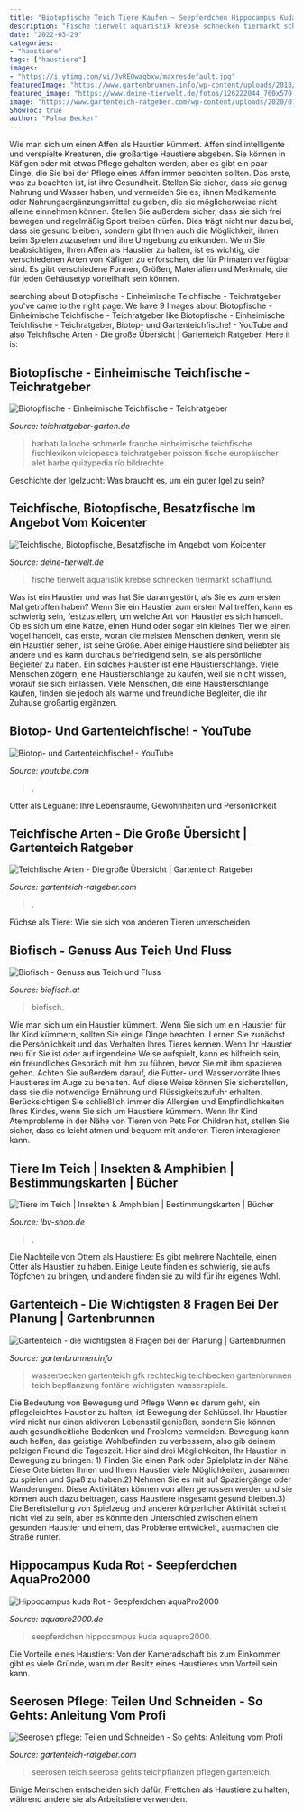 ```yaml
---
title: "Biotopfische Teich Tiere Kaufen ~ Seepferdchen Hippocampus Kuda Aquapro2000"
description: "Fische tierwelt aquaristik krebse schnecken tiermarkt schafflund"
date: "2022-03-29"
categories:
- "haustiere"
tags: ["haustiere"]
images:
- "https://i.ytimg.com/vi/JvREQwaqbxw/maxresdefault.jpg"
featuredImage: "https://www.gartenbrunnen.info/wp-content/uploads/2018/10/Wasserbecken_GFK_Gartenteich_Teichbecken_rechteckig_schwarz_Bepflanzung.jpg"
featured_image: "https://www.deine-tierwelt.de/fotos/126222044_760x570.jpg"
image: "https://www.gartenteich-ratgeber.com/wp-content/uploads/2020/07/sterlet-1110x678.jpg"
ShowToc: true
author: "Palma Becker"
---
```



Wie man sich um einen Affen als Haustier kümmert.
Affen sind intelligente und verspielte Kreaturen, die großartige Haustiere abgeben. Sie können in Käfigen oder mit etwas Pflege gehalten werden, aber es gibt ein paar Dinge, die Sie bei der Pflege eines Affen immer beachten sollten.
Das erste, was zu beachten ist, ist ihre Gesundheit. Stellen Sie sicher, dass sie genug Nahrung und Wasser haben, und vermeiden Sie es, ihnen Medikamente oder Nahrungsergänzungsmittel zu geben, die sie möglicherweise nicht alleine einnehmen können. Stellen Sie außerdem sicher, dass sie sich frei bewegen und regelmäßig Sport treiben dürfen. Dies trägt nicht nur dazu bei, dass sie gesund bleiben, sondern gibt Ihnen auch die Möglichkeit, ihnen beim Spielen zuzusehen und ihre Umgebung zu erkunden.
Wenn Sie beabsichtigen, Ihren Affen als Haustier zu halten, ist es wichtig, die verschiedenen Arten von Käfigen zu erforschen, die für Primaten verfügbar sind. Es gibt verschiedene Formen, Größen, Materialien und Merkmale, die für jeden Gehäusetyp vorteilhaft sein können.

	

		
searching about Biotopfische - Einheimische Teichfische - Teichratgeber you've came to the right page. We have 9 Images about Biotopfische - Einheimische Teichfische - Teichratgeber like Biotopfische - Einheimische Teichfische - Teichratgeber, Biotop- und Gartenteichfische! - YouTube and also Teichfische Arten - Die große Übersicht | Gartenteich Ratgeber. Here it is:
		
    
## Biotopfische - Einheimische Teichfische - Teichratgeber

<img loading=lazy src="https://teichratgeber-garten.de/wp-content/uploads/2018/12/Bachschmerlen.jpg" onerror="this.onerror=null;this.src='https://tse2.mm.bing.net/th?id=OIP.fFk5twl-Q9Y4wCahkrAKzwHaEr&amp;pid=15.1';" alt="Biotopfische - Einheimische Teichfische - Teichratgeber">

_Source: teichratgeber-garten.de_

>barbatula loche schmerle franche einheimische teichfische fischlexikon viciopesca teichratgeber poisson fische europäischer alet barbe quizypedia río bildrechte. 

	

Geschichte der Igelzucht: Was braucht es, um ein guter Igel zu sein?

    
## Teichfische, Biotopfische, Besatzfische Im Angebot Vom Koicenter

<img loading=lazy src="https://www.deine-tierwelt.de/fotos/126222044_760x570.jpg" onerror="this.onerror=null;this.src='https://tse4.mm.bing.net/th?id=OIP.ohRXiinkKJcOHkqLN0KGKAHaFj&amp;pid=15.1';" alt="Teichfische, Biotopfische, Besatzfische im Angebot vom Koicenter">

_Source: deine-tierwelt.de_

>fische tierwelt aquaristik krebse schnecken tiermarkt schafflund. 

	

Was ist ein Haustier und was hat Sie daran gestört, als Sie es zum ersten Mal getroffen haben?
Wenn Sie ein Haustier zum ersten Mal treffen, kann es schwierig sein, festzustellen, um welche Art von Haustier es sich handelt. Ob es sich um eine Katze, einen Hund oder sogar ein kleines Tier wie einen Vogel handelt, das erste, woran die meisten Menschen denken, wenn sie ein Haustier sehen, ist seine Größe. Aber einige Haustiere sind beliebter als andere und es kann durchaus befriedigend sein, sie als persönliche Begleiter zu haben. Ein solches Haustier ist eine Haustierschlange. Viele Menschen zögern, eine Haustierschlange zu kaufen, weil sie nicht wissen, worauf sie sich einlassen. Viele Menschen, die eine Haustierschlange kaufen, finden sie jedoch als warme und freundliche Begleiter, die ihr Zuhause großartig ergänzen.

    
## Biotop- Und Gartenteichfische! - YouTube

<img loading=lazy src="https://i.ytimg.com/vi/JvREQwaqbxw/maxresdefault.jpg" onerror="this.onerror=null;this.src='https://tse3.mm.bing.net/th?id=OIP.Cu5g1F_9q7EIXIsn7fJ1PwHaEK&amp;pid=15.1';" alt="Biotop- und Gartenteichfische! - YouTube">

_Source: youtube.com_

>. 

	

Otter als Leguane: Ihre Lebensräume, Gewohnheiten und Persönlichkeit

    
## Teichfische Arten - Die Große Übersicht | Gartenteich Ratgeber

<img loading=lazy src="https://www.gartenteich-ratgeber.com/wp-content/uploads/2020/07/sterlet-1110x678.jpg" onerror="this.onerror=null;this.src='https://tse4.mm.bing.net/th?id=OIP.N9H6XAm1T-nN0QpQSVaEXAHaEh&amp;pid=15.1';" alt="Teichfische Arten - Die große Übersicht | Gartenteich Ratgeber">

_Source: gartenteich-ratgeber.com_

>. 

	

Füchse als Tiere: Wie sie sich von anderen Tieren unterscheiden

    
## Biofisch - Genuss Aus Teich Und Fluss

<img loading=lazy src="https://biofisch.at/wp-content/uploads/2019/10/footerbild_startseite-1.jpg" onerror="this.onerror=null;this.src='https://tse1.mm.bing.net/th?id=OIP.ize6MVYUIZcOdUMsewVJ8wHaBi&amp;pid=15.1';" alt="Biofisch - Genuss aus Teich und Fluss">

_Source: biofisch.at_

>biofisch. 

	

Wie man sich um ein Haustier kümmert.
Wenn Sie sich um ein Haustier für Ihr Kind kümmern, sollten Sie einige Dinge beachten. Lernen Sie zunächst die Persönlichkeit und das Verhalten Ihres Tieres kennen. Wenn Ihr Haustier neu für Sie ist oder auf irgendeine Weise aufspielt, kann es hilfreich sein, ein freundliches Gespräch mit ihm zu führen, bevor Sie mit ihm spazieren gehen. Achten Sie außerdem darauf, die Futter- und Wasservorräte Ihres Haustieres im Auge zu behalten. Auf diese Weise können Sie sicherstellen, dass sie die notwendige Ernährung und Flüssigkeitszufuhr erhalten. Berücksichtigen Sie schließlich immer die Allergien und Empfindlichkeiten Ihres Kindes, wenn Sie sich um Haustiere kümmern. Wenn Ihr Kind Atemprobleme in der Nähe von Tieren von Pets For Children hat, stellen Sie sicher, dass es leicht atmen und bequem mit anderen Tieren interagieren kann.

    
## Tiere Im Teich | Insekten &amp; Amphibien | Bestimmungskarten | Bücher

<img loading=lazy src="https://www.lbv-shop.de/media/image/2c/9c/f5/21061022.jpg" onerror="this.onerror=null;this.src='https://tse3.mm.bing.net/th?id=OIP.rZgtgUoJQlf8g4_qGR-kLgHaFY&amp;pid=15.1';" alt="Tiere im Teich | Insekten &amp; Amphibien | Bestimmungskarten | Bücher">

_Source: lbv-shop.de_

>. 

	

Die Nachteile von Ottern als Haustiere: Es gibt mehrere Nachteile, einen Otter als Haustier zu haben. Einige Leute finden es schwierig, sie aufs Töpfchen zu bringen, und andere finden sie zu wild für ihr eigenes Wohl.

    
## Gartenteich - Die Wichtigsten 8 Fragen Bei Der Planung | Gartenbrunnen

<img loading=lazy src="https://www.gartenbrunnen.info/wp-content/uploads/2018/10/Wasserbecken_GFK_Gartenteich_Teichbecken_rechteckig_schwarz_Bepflanzung.jpg" onerror="this.onerror=null;this.src='https://tse1.mm.bing.net/th?id=OIP.CM34QjA6NCc4gtWTg6_JbQHaE8&amp;pid=15.1';" alt="Gartenteich - die wichtigsten 8 Fragen bei der Planung | Gartenbrunnen">

_Source: gartenbrunnen.info_

>wasserbecken gartenteich gfk rechteckig teichbecken gartenbrunnen teich bepflanzung fontäne wichtigsten wasserspiele. 

	

Die Bedeutung von Bewegung und Pflege
Wenn es darum geht, ein pflegeleichtes Haustier zu halten, ist Bewegung der Schlüssel. Ihr Haustier wird nicht nur einen aktiveren Lebensstil genießen, sondern Sie können auch gesundheitliche Bedenken und Probleme vermeiden. Bewegung kann auch helfen, das geistige Wohlbefinden zu verbessern, also gib deinem pelzigen Freund die Tageszeit. Hier sind drei Möglichkeiten, Ihr Haustier in Bewegung zu bringen: 1) Finden Sie einen Park oder Spielplatz in der Nähe. Diese Orte bieten Ihnen und Ihrem Haustier viele Möglichkeiten, zusammen zu spielen und Spaß zu haben.2) Nehmen Sie es mit auf Spaziergänge oder Wanderungen. Diese Aktivitäten können von allen genossen werden und sie können auch dazu beitragen, dass Haustiere insgesamt gesund bleiben.3) Die Bereitstellung von Spielzeug und anderer körperlicher Aktivität scheint nicht viel zu sein, aber es könnte den Unterschied zwischen einem gesunden Haustier und einem, das Probleme entwickelt, ausmachen die Straße runter.

    
## Hippocampus Kuda Rot - Seepferdchen AquaPro2000

<img loading=lazy src="https://www.aquapro2000.de/media/catalog/product/cache/1/image/1c6643041eecd79b11d8bbe3fbef5504/k/u/kudarot.jpg" onerror="this.onerror=null;this.src='https://tse4.mm.bing.net/th?id=OIP.mK2kmoiBfm_8YeQfIyS9AwHaHa&amp;pid=15.1';" alt="Hippocampus kuda Rot - Seepferdchen aquaPro2000">

_Source: aquapro2000.de_

>seepferdchen hippocampus kuda aquapro2000. 

	

Die Vorteile eines Haustiers: Von der Kameradschaft bis zum Einkommen gibt es viele Gründe, warum der Besitz eines Haustieres von Vorteil sein kann.

    
## Seerosen Pflege: Teilen Und Schneiden - So Gehts: Anleitung Vom Profi

<img loading=lazy src="https://www.gartenteich-ratgeber.com/wp-content/uploads/2019/12/seerosen-bluehen-nicht-1200x677.jpg" onerror="this.onerror=null;this.src='https://tse2.mm.bing.net/th?id=OIP.1TQk2qvqUdaOY8_kvvrNkwHaEL&amp;pid=15.1';" alt="Seerosen pflege: Teilen und Schneiden - So gehts: Anleitung vom Profi">

_Source: gartenteich-ratgeber.com_

>seerosen teich seerose gehts teichpflanzen pflegen gartenteich. 

	

Einige Menschen entscheiden sich dafür, Frettchen als Haustiere zu halten, während andere sie als Arbeitstiere verwenden.

